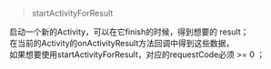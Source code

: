 > startActivityForResult  

启动一个新的Activity，可以在它finish的时候，得到想要的 result；  
在当前的Activity的onActivityResult方法回调中得到这些数据，  
如果想要使用startActivityForResult，对应的requestCode必须 >= 0 ；  



